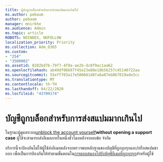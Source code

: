 ```yaml
---
title: ผู้ส่งถูกบล็อกสําหรับการส่งสแปมมากเกินไป
ms.author: pebaum
author: pebaum
manager: mnirkhe
ms.audience: Admin
ms.topic: article
ROBOTS: NOINDEX, NOFOLLOW
localization_priority: Priority
ms.collection: Adm_O365
ms.custom:
- "254"
- "3500002"
ms.assetid: 8282bd76-79f7-4f8a-ae2b-dc8f9ac1aa62
ms.openlocfilehash: ab49df06697f45e23e80e18b56257c45140722aa
ms.sourcegitcommit: 55eff703a17e500681d8fa6a87eb067019ade3cc
ms.translationtype: MT
ms.contentlocale: th-TH
ms.lasthandoff: 04/22/2020
ms.locfileid: "43709174"
---
```

# <a name="account-is-blocked-for-sending-too-much-spam"></a>บัญชีถูกบล็อกสําหรับการส่งสแปมมากเกินไป

ในฐานะผู้ดูแลระบบ[unblock the account yourself](https://protection.office.com/?hash=/restrictedusers)**without opening a support case** ผู้ใช้จะสามารถส่งอีเมลภายในหนึ่งชั่วโมงหลังจากลบข้อ จํากัด

บริการนี้จะป้องกันไม่ให้ผู้ใช้ส่งอีเมลหลังจากตรวจพบหลักฐานของบัญชีที่ถูกบุกรุกและ/หรือสแปมขาออก เพื่อเป็นการป้องกันให้ทําตามขั้นตอนใน[การตอบสนองไปยังบัญชีอีเมลที่ถูกบุกรุก](https://docs.microsoft.com/office365/securitycompliance/responding-to-a-compromised-email-account)สําหรับผู้ใช้
